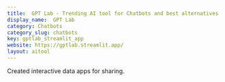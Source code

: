 ```yaml
---
title:  GPT Lab - Trending AI tool for Chatbots and best alternatives
display_name:  GPT Lab
category: Chatbots
category_slug: chatbots
key: gptlab_streamlit_app
website: https://gptlab.streamlit.app/
layout: aitool
---
```


Created interactive data apps for sharing.

